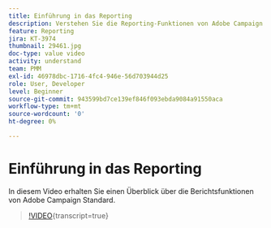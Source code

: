 ```yaml
---
title: Einführung in das Reporting
description: Verstehen Sie die Reporting-Funktionen von Adobe Campaign Standard.
feature: Reporting
jira: KT-3974
thumbnail: 29461.jpg
doc-type: value video
activity: understand
team: PMM
exl-id: 46978dbc-1716-4fc4-946e-56d703944d25
role: User, Developer
level: Beginner
source-git-commit: 943599bd7ce139ef846f093ebda9084a91550aca
workflow-type: tm+mt
source-wordcount: '0'
ht-degree: 0%

---
```


# Einführung in das Reporting

In diesem Video erhalten Sie einen Überblick über die Berichtsfunktionen von Adobe Campaign Standard.

>[!VIDEO](https://video.tv.adobe.com/v/29461?learn=on){transcript=true}
